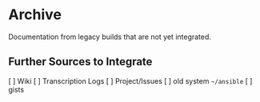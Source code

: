 # Archive

Documentation from legacy builds that are not yet integrated.

## Further Sources to Integrate
[ ] Wiki
[ ] Transcription Logs
[ ] Project/Issues
[ ] old system `~/ansible`
[ ] gists

